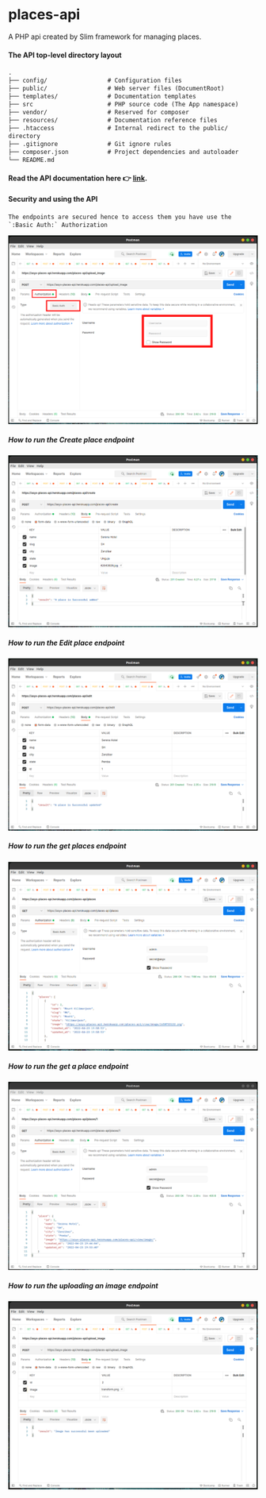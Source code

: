 # places-api
A PHP api created by Slim framework for managing places.

#### The API top-level directory layout

    .
    ├── config/                 # Configuration files
    ├── public/                 # Web server files (DocumentRoot)
    ├── templates/              # Documentation templates
    ├── src                     # PHP source code (The App namespace)
    ├── vendor/                 # Reserved for composer
    ├── resources/              # Documentation reference files
    ├── .htaccess               # Internal redirect to the public/ directory
    ├── .gitignore              # Git ignore rules
    ├── composer.json           # Project dependencies and autoloader
    └── README.md


#### Read the API documentation here :point_right: [link](https://asyx-places-api.herokuapp.com/places-api/docs/v1).


#### Security and using the API
    The endpoints are secured hence to access them you have use the `:Basic Auth:` Authorization
   ![Alt text](https://github.com/apixworks/places-api/blob/main/screenshots/security.png?raw=true?raw=true "Basic Auth")
   
##### How to run the Create place endpoint
   ![Alt text](https://github.com/apixworks/places-api/blob/main/screenshots/create_place.png?raw=true?raw=true?raw=true "Basic Auth")
   
##### How to run the Edit place endpoint
   ![Alt text](https://github.com/apixworks/places-api/blob/main/screenshots/edit_place.png?raw=true?raw=true?raw=true "Basic Auth")
   
##### How to run the get places endpoint
   ![Alt text](https://github.com/apixworks/places-api/blob/main/screenshots/get_places.png?raw=true?raw=true?raw=true "Basic Auth")
   
##### How to run the get a place endpoint
   ![Alt text](https://github.com/apixworks/places-api/blob/main/screenshots/get_place.png?raw=true?raw=true?raw=true "Basic Auth")
   
   
##### How to run the uploading an image endpoint
   ![Alt text](https://github.com/apixworks/places-api/blob/main/screenshots/upload_image.png?raw=true?raw=true?raw=true "Basic Auth")
    
